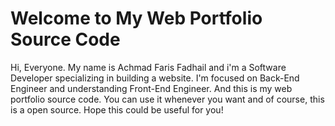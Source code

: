 # Welcome to My Web Portfolio Source Code
Hi, Everyone. My name is Achmad Faris Fadhail and i'm a Software Developer specializing in building a website. I'm focused on Back-End Engineer and understanding Front-End Engineer.
And this is my web portfolio source code. You can use it whenever you want and of course, this is a open source. Hope this could be useful for you!

